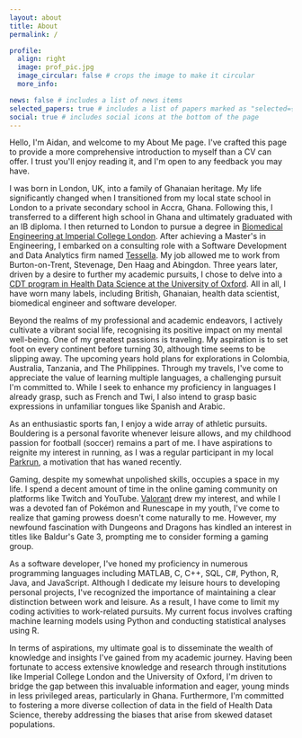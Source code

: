 ```yaml
---
layout: about
title: About
permalink: /

profile:
  align: right
  image: prof_pic.jpg
  image_circular: false # crops the image to make it circular
  more_info:

news: false # includes a list of news items
selected_papers: true # includes a list of papers marked as "selected={true}"
social: true # includes social icons at the bottom of the page
---
```


Hello, I'm Aidan, and welcome to my About Me page.
I've crafted this page to provide a more comprehensive introduction to myself than a CV can offer.
I trust you'll enjoy reading it, and I'm open to any feedback you may have.

I was born in London, UK, into a family of Ghanaian heritage.
My life significantly changed when I transitioned from my local state school in London to a private secondary school in Accra, Ghana.
Following this, I transferred to a different high school in Ghana and ultimately graduated with an IB diploma.
I then returned to London to pursue a degree in [Biomedical Engineering at Imperial College London](https://www.imperial.ac.uk/study/courses/undergraduate/biomedical-engineering/).
After achieving a Master's in Engineering, I embarked on a consulting role with a Software Development and Data Analytics firm named [Tessella](https://en.wikipedia.org/wiki/Tessella).
My job allowed me to work from Burton-on-Trent, Stevenage, Den Haag and Abingdon.
Three years later, driven by a desire to further my academic pursuits, I chose to delve into a [CDT program in Health Data Science at the University of Oxford](https://www.bdi.ox.ac.uk/study/cdt).
All in all, I have worn many labels, including British, Ghanaian, health data scientist, biomedical engineer and software developer.

Beyond the realms of my professional and academic endeavors, I actively cultivate a vibrant social life, recognising its positive impact on my mental well-being.
One of my greatest passions is traveling.
My aspiration is to set foot on every continent before turning 30, although time seems to be slipping away.
The upcoming years hold plans for explorations in Colombia, Australia, Tanzania, and The Philippines.
Through my travels, I've come to appreciate the value of learning multiple languages, a challenging pursuit I'm committed to.
While I seek to enhance my proficiency in languages I already grasp, such as French and Twi, I also intend to grasp basic expressions in unfamiliar tongues like Spanish and Arabic.

As an enthusiastic sports fan, I enjoy a wide array of athletic pursuits.
Bouldering is a personal favorite whenever leisure allows, and my childhood passion for football (soccer) remains a part of me.
I have aspirations to reignite my interest in running, as I was a regular participant in my local [Parkrun](https://www.parkrun.org.uk/), a motivation that has waned recently.

Gaming, despite my somewhat unpolished skills, occupies a space in my life.
I spend a decent amount of time in the online gaming community on platforms like Twitch and YouTube.
[Valorant](https://playvalorant.com/en-gb/) drew my interest, and while I was a devoted fan of Pokémon and Runescape in my youth, I've come to realize that gaming prowess doesn't come naturally to me.
However, my newfound fascination with Dungeons and Dragons has kindled an interest in titles like Baldur's Gate 3, prompting me to consider forming a gaming group.

As a software developer, I've honed my proficiency in numerous programming languages including MATLAB, C, C++, SQL, C#, Python, R, Java, and JavaScript.
Although I dedicate my leisure hours to developing personal projects, I've recognized the importance of maintaining a clear distinction between work and leisure.
As a result, I have come to limit my coding activities to work-related pursuits.
My current focus involves crafting machine learning models using Python and conducting statistical analyses using R.

In terms of aspirations, my ultimate goal is to disseminate the wealth of knowledge and insights I've gained from my academic journey.
Having been fortunate to access extensive knowledge and research through institutions like Imperial College London and the University of Oxford, I'm driven to bridge the gap between this invaluable information and eager, young minds in less privileged areas, particularly in Ghana.
Furthermore, I'm committed to fostering a more diverse collection of data in the field of Health Data Science, thereby addressing the biases that arise from skewed dataset populations.
